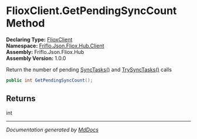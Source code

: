 ﻿<!--  
  <auto-generated>   
    The contents of this file were generated by a tool.  
    Changes to this file may be list if the file is regenerated  
  </auto-generated>   
-->

# FlioxClient.GetPendingSyncCount Method

**Declaring Type:** [FlioxClient](../index.md)  
**Namespace:** [Friflo.Json.Fliox.Hub.Client](../../index.md)  
**Assembly:** Friflo.Json.Fliox.Hub  
**Assembly Version:** 1.0.0

 Return the number of pending [SyncTasks()](SyncTasks.md) and [TrySyncTasks()](TrySyncTasks.md) calls 

```csharp
public int GetPendingSyncCount();
```

## Returns

int

___

*Documentation generated by [MdDocs](https://github.com/ap0llo/mddocs)*
